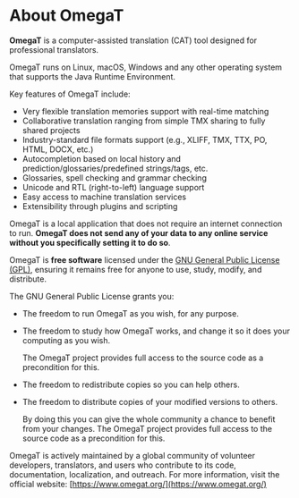 # About OmegaT

**OmegaT** is a computer-assisted translation (CAT) tool designed for professional translators.

OmegaT runs on Linux, macOS, Windows and any other operating system that supports the Java Runtime Environment.

Key features of OmegaT include:

- Very flexible translation memories support with real-time matching
- Collaborative translation ranging from simple TMX sharing to fully shared projects
- Industry-standard file formats support (e.g., XLIFF, TMX, TTX, PO, HTML, DOCX, etc.)
- Autocompletion based on local history and prediction/glossaries/predefined strings/tags, etc.
- Glossaries, spell checking and grammar checking
- Unicode and RTL (right-to-left) language support
- Easy access to machine translation services
- Extensibility through plugins and scripting

OmegaT is a local application that does not require an internet connection to run. **OmegaT does not send any of your data to any online service without you specifically setting it to do so**.

OmegaT is **free software** licensed under the [GNU General Public License (GPL)](https://www.gnu.org/licenses/gpl-3.0.html), ensuring it remains free for anyone to use, study, modify, and distribute.

The GNU General Public License  grants you:

- The freedom to run OmegaT as you wish, for any purpose.
- The freedom to study how OmegaT works, and change it so it does your computing as you wish.
  
  The OmegaT project provides full access to the source code as a precondition for this.
- The freedom to redistribute copies so you can help others.
- The freedom to distribute copies of your modified versions to others.
  
  By doing this you can give the whole community a chance to benefit from your changes. The OmegaT project provides full access to the source code as a precondition for this.


OmegaT is actively maintained by a global community of volunteer developers, translators, and users who contribute to its code, documentation, localization, and outreach. For more information, visit the official website: [https://www.omegat.org/](https://www.omegat.org/)
